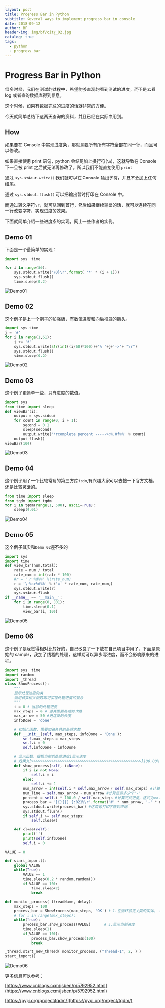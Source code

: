 ```yaml
---
layout: post
title: Progress Bar in Python
subtitle: Several ways to implement progress bar in console
date: 2018-09-12
author: BF
header-img: img/bf/city_02.jpg
catalog: true
tags:
  - python
  - progress bar
---
```


# Progress Bar in Python

很多时候，我们在测试的过程中，希望能够直观的看到测试的进度，而不是去看 log 或者查询数据库得到信息。

这个时候，如果有数据完成的进度的话就非常的方便。

今天就简单总结下这两天查询的资料，并且已经在实际中用到。

## How

如果要在 Console 中实现进度条，那就是要所有所有字符全部在同一行，而且可以修改。

如果直接使用 print 语句，python 会结尾加上换行符(`\n`)，这就导致在 Console 下一旦被 print 之后就无法再修改了。所以我们不能直接使用 `print`

通过 `sys.stdout.write()` 我们就可以在 Console 输出字符，并且不会加上任何结尾。

通过 `sys.stdout.flush()` 可以把输出暂时打印在 Console 中。

而通过转义字符`\r`，就可以回到首行，然后如果继续输出的话，就可以连续在同一行改变字符，实现进度的效果。

下面就简单介绍一些进度条的实现，网上一些作者的实例。

## Demo 01

下面是一个最简单的实现：

```python
import sys, time

for i in range(50):
    sys.stdout.write('{0}\r'.format( '*' * (i + 1)))
    sys.stdout.flush()
    time.sleep(0.2)
```

![Demo01](https://raw.githubusercontent.com/bearfly1990/bearfly1990.github.io/master/_posts/2018/09/imgs/2018-09-12-PyProgressBar-demo01.gif)

## Demo 02

这个例子是上一个例子的加强版，有数值进度和向后推进的箭头。

```python
import sys,time
j = '#'
for i in range(1,61):
    j += '#'
    sys.stdout.write(str(int((i/60)*100))+'% '+j+'->'+ "\r")
    sys.stdout.flush()
    time.sleep(0.2)
```

![Demo02](https://raw.githubusercontent.com/bearfly1990/bearfly1990.github.io/master/_posts/2018/09/imgs/2018-09-12-PyProgressBar-demo02.gif)

## Demo 03

这个例子更简单一些，只有进度的数值。

```python
import sys
from time import sleep
def viewBar(i):
    output = sys.stdout
    for count in range(0, i + 1):
        second = 0.1
        sleep(second)
        output.write('\rcomplete percent ----->:%.0f%%' % count)
    output.flush()
viewBar(100)
```

![Demo03](https://raw.githubusercontent.com/bearfly1990/bearfly1990.github.io/master/_posts/2018/09/imgs/2018-09-12-PyProgressBar-demo03.gif)

## Demo 04

这个例子用了一个比较常用的第三方库`tqdm`,有兴趣大家可以去搜一下官方文档，还是比较灵活的。

```python
from time import sleep
from tqdm import tqdm
for i in tqdm(range(1, 500), ascii=True):
    sleep(0.01)
```

![Demo04](https://raw.githubusercontent.com/bearfly1990/bearfly1990.github.io/master/_posts/2018/09/imgs/2018-09-12-PyProgressBar-demo04.gif)

## Demo 05

这个例子其实和`Demo 02`差不多的

```python
import sys
import time
def view_bar(num,total):
    rate = num / total
    rate_num = int(rate * 100)
    #r = '\r %d%%' %(rate_num)
    r = '\r%s>%d%%' % ('=' * rate_num, rate_num,)
    sys.stdout.write(r)
    sys.stdout.flush
if __name__ == '__main__':
    for i in range(0, 101):
        time.sleep(0.1)
        view_bar(i, 100)
```

![Demo05](https://raw.githubusercontent.com/bearfly1990/bearfly1990.github.io/master/_posts/2018/09/imgs/2018-09-12-PyProgressBar-demo05.gif)

## Demo 06

这个例子是我觉得相对比较好的，自己改良了一下放在自己项目中用了，下面是原始的 sample，我加了线程的处理，这样就可以异步写进度，而不会影响原来的进程。

```python
import sys, time
import random
import _thread
class ShowProcess():
    """
    显示处理进度的类
    调用该类相关函数即可实现处理进度的显示
    """
    i = 0 # 当前的处理进度
    max_steps = 0 # 总共需要处理的次数
    max_arrow = 50 #进度条的长度
    infoDone = 'done'

    # 初始化函数，需要知道总共的处理次数
    def __init__(self, max_steps, infoDone = 'Done'):
        self.max_steps = max_steps
        self.i = 0
        self.infoDone = infoDone

    # 显示函数，根据当前的处理进度i显示进度
    # 效果为[>>>>>>>>>>>>>>>>>>>>>>>>>>>>>>>>>>>>>>>>>>>>>>>>>>]100.00%
    def show_process(self, i=None):
        if i is not None:
            self.i = i
        else:
            self.i += 1
        num_arrow = int(self.i * self.max_arrow / self.max_steps) #计算显示多少个'>'
        num_line = self.max_arrow - num_arrow #计算显示多少个'-'
        percent = self.i * 100.0 / self.max_steps #计算完成进度，格式为xx.xx%
        process_bar = '[{}{}] {:02}%\r'.format('#' * num_arrow, '-' * num_line,percent) #带输出的字符串，'\r'表示不换行回到最左边#带输出的字符串，'\r'表示不换行回到最左边
        sys.stdout.write(process_bar) #这两句打印字符到终端
        sys.stdout.flush()
        if self.i >= self.max_steps:
            self.close()

    def close(self):
        print('')
        print(self.infoDone)
        self.i = 0

VALUE = 0

def start_import():
    global VALUE
    while(True):
        VALUE += 1
        time.sleep(0.2 * random.random())
        if VALUE == 100:
            time.sleep(2)
            break

def monitor_process( threadName, delay):
    max_steps = 100
    process_bar = ShowProcess(max_steps, 'OK') # 1.在循环前定义类的实体， max_steps是总的步数， infoDone是在完成时需要显示的字符串
    # for i in range(max_steps):
    while(True):
        process_bar.show_process(VALUE)      # 2.显示当前进度
        time.sleep(1)
        if(VALUE == 100):
            process_bar.show_process(100)
            break

_thread.start_new_thread( monitor_process, ("Thread-1", 2, ) )
start_import()
```

![Demo06](https://raw.githubusercontent.com/bearfly1990/bearfly1990.github.io/master/_posts/2018/09/imgs/2018-09-12-PyProgressBar-demo06.gif)

更多信息可以参考：

[https://www.cnblogs.com/jsben/p/5792952.html](https://www.cnblogs.com/jsben/p/5792952.html)

[https://pypi.org/project/tqdm/](https://pypi.org/project/tqdm/)
